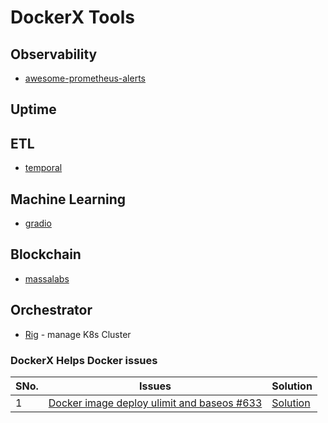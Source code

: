 # DockerX Tools

## Observability
- [awesome-prometheus-alerts](https://samber.github.io/awesome-prometheus-alerts/)

## Uptime 

## ETL 
- [temporal](https://docs.temporal.io/kb/all-the-ways-to-run-a-cluster#docker--docker-compose)

## Machine Learning 
- [gradio](https://www.gradio.app/)

## Blockchain
- [massalabs](https://github.com/massalabs)

## Orchestrator
- [Rig](https://docs.rig.dev/getting-started/server-installation) - manage K8s Cluster

### DockerX Helps Docker issues

|SNo.| Issues |Solution|
|--|--|--|
|  1| [Docker image deploy ulimit and baseos #633](https://github.com/SonarSource/docker-sonarqube/issues/633)  | [Solution]()|
